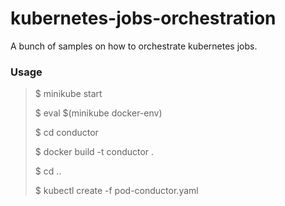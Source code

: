 # kubernetes-jobs-orchestration
A bunch of samples on how to orchestrate kubernetes jobs.

### Usage

> $ minikube start
>
> $ eval $(minikube docker-env)
>
> $ cd conductor
>
> $ docker build -t conductor .
>
> $ cd ..
>
> $ kubectl create -f pod-conductor.yaml
